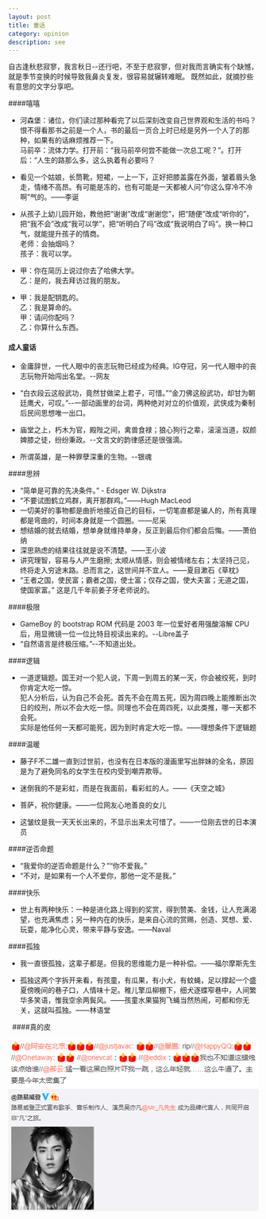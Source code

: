 ```yaml
---
layout: post
title: 童话
category: opinion
description: see
---
```



自古逢秋悲寂寥，我言秋日--还行吧，不至于悲寂寥，但对我而言确实有个缺憾，就是季节变换的时候导致我鼻炎复发，很容易就辗转难眠。
既然如此，就摘抄些有意思的文字分享吧。

####嘻嘻

*  河森堡：诸位，你们读过那种看完了以后深刻改变自己世界观和生活的书吗？恨不得看那书之前是一个人，书的最后一页合上时已经是另外一个人了的那种，如果有的话麻烦推荐一下。<br>
马前卒：流体力学。打开前：“我马前卒何尝不能做一次总工呢？”。打开后：“人生的路那么多，这么执着有必要吗？

* 看见一个姑娘，长筒靴，短裙，一上一下，正好把膝盖露在外面，皱着眉头急走，情绪不高昂。有可能是冻的，也有可能是一天都被人问“你这么穿冷不冷啊”气的。——李诞

* 从孩子上幼儿园开始，教他把“谢谢”改成“谢谢您”，把“随便”改成“听你的”，把“我不会”改成“我可以学”，把“听明白了吗”改成“我说明白了吗”。换一种口气，就能提升孩子的情商。<br>
老师：会抽烟吗？<br>
孩子：我可以学。<br>

* 甲：你在简历上说过你去了哈佛大学。<br>
乙：是的，我去拜访过我的朋友。<br>

* 甲：我是配钥匙的。<br>
乙：我是算命的。<br>
甲：请问你配吗？<br>
乙：你算什么东西。<br>

#### 成人童话
* 金庸辞世，一代人眼中的丧志玩物已经成为经典。IG夺冠，另一代人眼中的丧志玩物开始闯出名堂。--网友

* “白衣段云这般武功，竟然甘做梁上君子，可惜。”“金刀佛这般武功，却甘为朝廷鹰犬，可叹。”--一部动画里的台词，两种绝对对立的价值观，武侠成为秦制后民间思想唯一出口。

* 庙堂之上，朽木为官，殿陛之间，禽兽食禄；狼心狗行之辈，滚滚当道，奴颜婢膝之徒，纷纷秉政。--文言文的韵律感还是很强滴。

* 所谓英雄，是一种罪孽深重的生物。--银魂



####思辨
* “简单是可靠的先决条件。” - Edsger W. Dijkstra 
* “不要试图鹤立鸡群，离开那群鸡。”——Hugh MacLeod
* 一切美好的事物都是曲折地接近自己的目标，一切笔直都是骗人的，所有真理都是弯曲的，时间本身就是一个圆圈。——尼采 ​​​​
* 想结婚的就去结婚，想单身就维持单身，反正到最后你们都会后悔。——萧伯纳
* 深思熟虑的结果往往就是说不清楚。——王小波
* 讲究理智，容易与人产生磨擦; 太顺从情感，则会被情绪左右；太坚持己见，终将走入穷途末路。总而言之，这世间并不宜人。——夏目漱石《草枕》
* “王者之国，使民富；霸者之国，使士富；仅存之国，使大夫富；无道之国，使国家富。” 这是几千年前姜子牙老师说的。

####极限
* GameBoy 的 bootstrap ROM 代码是 2003 年一位爱好者用强酸溶解 CPU 后，用显微镜一位一位比特目视读出来的。--Libre盖子
* “自然语言是终极压缩。”--不知道出处。

####逻辑
* 一道逻辑题。国王对一个犯人说，下周一到周五的某一天，你会被绞死，到时你肯定大吃一惊。<br>
犯人分析后，认为自己不会死。首先不会在周五死，因为周四晚上能推断出次日的绞刑，所以不会大吃一惊。同理也不会在周四死，以此类推，哪一天都不会死。<br>
实际是他任何一天都可能死，因为到时肯定大吃一惊。——理想条件下逻辑题

####温暖
* 藤子F不二雄一直到过世前，也没有在日本版的漫画里写出胖妹的全名，原因是为了避免同名的女学生在校内受到嘲弄欺辱。

* 迷倒我的不是彩虹，而是在我面前，看彩虹的人。——《天空之城》

* 菩萨，祝你健康。——一位网友心地善良的女儿

* 这皱纹是我一天天长出来的，不显示出来太可惜了。——一位刚去世的日本演员

####逆否命题
* “我爱你的逆否命题是什么？”“你不爱我。”
* “不对，是如果有一个人不爱你，那他一定不是我。”

####快乐
*  世上有两种快乐：一种是进化路上得到的奖赏，得到赞美、金钱，让人充满渴望，也充满焦虑；另一种内在的快乐，是来自心流的赏赐，创造、冥想、爱、玩耍，能净化心灵，带来平静与安逸。——Naval ​​​​

####孤独
* 我一直很孤独，这辈子都是。但我的思维能力是一种补偿。——福尔摩斯先生

* 孤独这两个字拆开来看，有孩童，有瓜果，有小犬，有蚊蝇，足以撑起一个盛夏傍晚间的巷子口，人情味十足。稚儿擎瓜柳棚下，细犬逐蝶窄巷中，人间繁华多笑语，惟我空余两鬓风。——孩童水果猫狗飞蝇当然热闹，可都和你无关，这就叫孤独。——林语堂

 ​ ​​​
####真的皮  

<div id="transform0">
<div class="inner">
<img src="/images/joke.png" alt="Nature">
</div>
</div>










